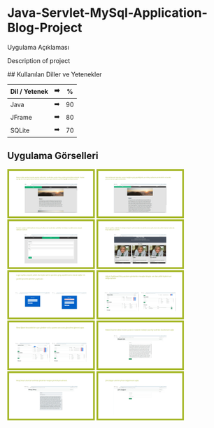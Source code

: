 # Java-Servlet-MySql-Application-Blog-Project
<p>
Uygulama Açıklaması
</p>
<p>
Description of project</p>
## Kullanılan Diller ve Yetenekler

| Dil / Yetenek | :arrow_right: | % |
| ------------- |:-------------:|:-------------:|
| Java | :arrow_right: | 90 |
| JFrame | :arrow_right: | 80 |
| SQLite | :arrow_right: | 70 |

## Uygulama Görselleri

<p>
<a href="https://github.com/Yusuf-E/Java-Servlet-MySql-Application-Blog-Project/blob/main/images/1.jpg" target="_blank">
<img src="https://github.com/Yusuf-E/Java-Servlet-MySql-Application-Blog-Project/blob/main/images/1.jpg" width="200" style="max-width:80%;"></a>
  
<a href="https://github.com/Yusuf-E/Java-Servlet-MySql-Application-Blog-Project/blob/main/images/2.jpg" target="_blank">
<img src="https://github.com/Yusuf-E/Java-Servlet-MySql-Application-Blog-Project/blob/main/images/2.jpg" width="200" style="max-width:100%;"></a>
  
<a href="https://github.com/Yusuf-E/Java-Servlet-MySql-Application-Blog-Project/blob/main/images/3.jpg" target="_blank">
<img src="https://github.com/Yusuf-E/Java-Servlet-MySql-Application-Blog-Project/blob/main/images/3.jpg" width="200" style="max-width:100%;"></a>
  
<a href="https://github.com/Yusuf-E/Java-Servlet-MySql-Application-Blog-Project/blob/main/images/4.jpg" target="_blank">
<img src="https://github.com/Yusuf-E/Java-Servlet-MySql-Application-Blog-Project/blob/main/images/4.jpg" width="200" style="max-width:100%;"></a>
  
<a href="https://github.com/Yusuf-E/Java-Servlet-MySql-Application-Blog-Project/blob/main/images/5.jpg" target="_blank">
<img src="https://github.com/Yusuf-E/Java-Servlet-MySql-Application-Blog-Project/blob/main/images/5.jpg" width="200" style="max-width:100%;"></a>
  
<a href="https://github.com/Yusuf-E/Java-Servlet-MySql-Application-Blog-Project/blob/main/images/6.jpg" target="_blank">
<img src="https://github.com/Yusuf-E/Java-Servlet-MySql-Application-Blog-Project/blob/main/images/6.jpg" width="200" style="max-width:100%;"></a>
  
<a href="https://github.com/Yusuf-E/Java-Servlet-MySql-Application-Blog-Project/blob/main/images/7.jpg" target="_blank">
<img src="https://github.com/Yusuf-E/Java-Servlet-MySql-Application-Blog-Project/blob/main/images/7.jpg" width="200" style="max-width:100%;"></a>
  
<a href="https://github.com/Yusuf-E/Java-Servlet-MySql-Application-Blog-Project/blob/main/images/8.jpg" target="_blank">
<img src="https://github.com/Yusuf-E/Java-Servlet-MySql-Application-Blog-Project/blob/main/images/8.jpg" width="200" style="max-width:100%;"></a>
  
<a href="https://github.com/Yusuf-E/Java-Servlet-MySql-Application-Blog-Project/blob/main/images/9.jpg" target="_blank">
<img src="https://github.com/Yusuf-E/Java-Servlet-MySql-Application-Blog-Project/blob/main/images/9.jpg" width="200" style="max-width:100%;"></a>
  
<a href="https://github.com/Yusuf-E/Java-Servlet-MySql-Application-Blog-Project/blob/main/images/10.jpg" target="_blank">
<img src="https://github.com/Yusuf-E/Java-Servlet-MySql-Application-Blog-Project/blob/main/images/10.jpg" width="200" style="max-width:100%;"></a>
 
  
</p>
